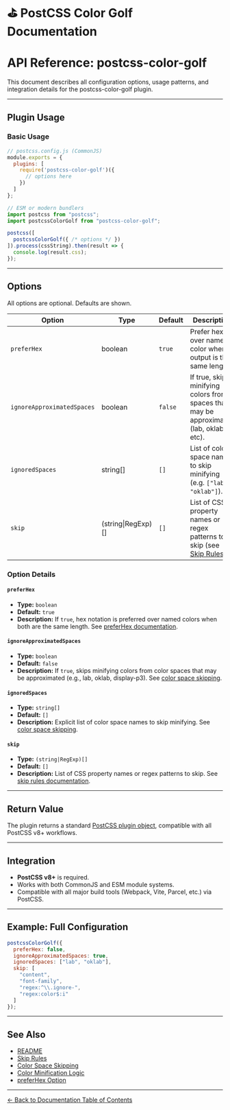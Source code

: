 # ⛳️ PostCSS Color Golf Documentation

# API Reference: postcss-color-golf

This document describes all configuration options, usage patterns, and integration details for the postcss-color-golf plugin.

---

## Plugin Usage

### Basic Usage

```js
// postcss.config.js (CommonJS)
module.exports = {
  plugins: [
    require('postcss-color-golf')({
      // options here
    })
  ]
};
```

```js
// ESM or modern bundlers
import postcss from "postcss";
import postcssColorGolf from "postcss-color-golf";

postcss([
  postcssColorGolf({ /* options */ })
]).process(cssString).then(result => {
  console.log(result.css);
});
```

---

## Options

All options are optional. Defaults are shown.

| Option                    | Type      | Default | Description                                                                                  |
|---------------------------|-----------|---------|----------------------------------------------------------------------------------------------|
| `preferHex`               | boolean   | `true`  | Prefer hex over named color when output is the same length.                                  |
| `ignoreApproximatedSpaces`| boolean   | `false` | If true, skips minifying colors from spaces that may be approximated (lab, oklab, etc).      |
| `ignoredSpaces`           | string[]  | `[]`    | List of color space names to skip minifying (e.g. `["lab", "oklab"]`).                       |
| `skip`                    | (string\|RegExp)[] | `[]` | List of CSS property names or regex patterns to skip (see [Skip Rules](./skip-rules.md)).    |

### Option Details

#### `preferHex`
- **Type:** `boolean`
- **Default:** `true`
- **Description:**
  If `true`, hex notation is preferred over named colors when both are the same length.
  See [preferHex documentation](./prefer-hex.md).

#### `ignoreApproximatedSpaces`
- **Type:** `boolean`
- **Default:** `false`
- **Description:**
  If `true`, skips minifying colors from color spaces that may be approximated (e.g., lab, oklab, display-p3).
  See [color space skipping](./color-space-skipping.md).

#### `ignoredSpaces`
- **Type:** `string[]`
- **Default:** `[]`
- **Description:**
  Explicit list of color space names to skip minifying.
  See [color space skipping](./color-space-skipping.md).

#### `skip`
- **Type:** `(string|RegExp)[]`
- **Default:** `[]`
- **Description:**
  List of CSS property names or regex patterns to skip.
  See [skip rules documentation](./skip-rules.md).

---

## Return Value

The plugin returns a standard [PostCSS plugin object](https://postcss.org/api/#plugin), compatible with all PostCSS v8+ workflows.

---

## Integration

- **PostCSS v8+** is required.
- Works with both CommonJS and ESM module systems.
- Compatible with all major build tools (Webpack, Vite, Parcel, etc.) via PostCSS.

---

## Example: Full Configuration

```js
postcssColorGolf({
  preferHex: false,
  ignoreApproximatedSpaces: true,
  ignoredSpaces: ["lab", "oklab"],
  skip: [
    "content",
    "font-family",
    "regex:^\\.ignore-",
    "regex:color$:i"
  ]
});
```

---

## See Also

- [README](../README.md)
- [Skip Rules](./skip-rules.md)
- [Color Space Skipping](./color-space-skipping.md)
- [Color Minification Logic](./color-minification-logic.md)
- [preferHex Option](./prefer-hex.md)

---

[← Back to Documentation Table of Contents](./README.md)
